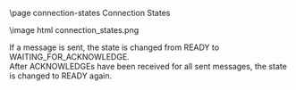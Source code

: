 \page connection-states Connection States

\image html connection_states.png

If a message is sent, the state is changed from READY to WAITING_FOR_ACKNOWLEDGE.  
After ACKNOWLEDGEs have been received for all sent messages, the state is changed to READY again. 
